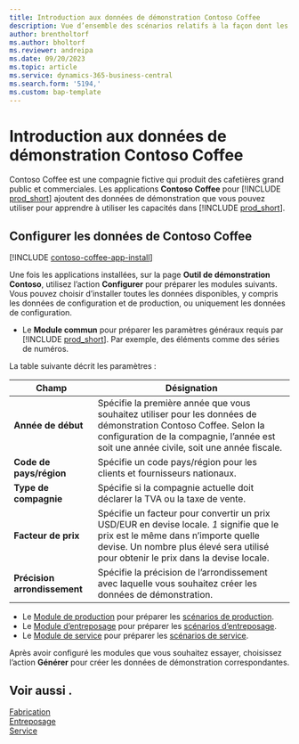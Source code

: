 ```yaml
---
title: Introduction aux données de démonstration Contoso Coffee
description: Vue d’ensemble des scénarios relatifs à la façon dont les données de démonstration Contoso Coffee peuvent vous aider à apprendre à utiliser les capacités dans Business Central.
author: brentholtorf
ms.author: bholtorf
ms.reviewer: andreipa
ms.date: 09/20/2023
ms.topic: article
ms.service: dynamics-365-business-central
ms.search.form: '5194,'
ms.custom: bap-template
---
```


# <a name="introduction-to-contoso-coffee-demo-data"></a>Introduction aux données de démonstration Contoso Coffee

Contoso Coffee est une compagnie fictive qui produit des cafetières grand public et commerciales. Les applications **Contoso Coffee** pour [!INCLUDE [prod_short](../includes/prod_short.md)] ajoutent des données de démonstration que vous pouvez utiliser pour apprendre à utiliser les capacités dans [!INCLUDE [prod_short](../includes/prod_short.md)].  

## <a name="set-up-contoso-coffee-data"></a>Configurer les données de Contoso Coffee

[!INCLUDE [contoso-coffee-app-install](../includes/contoso-coffee-app-install.md)]

Une fois les applications installées, sur la page **Outil de démonstration Contoso**, utilisez l’action **Configurer** pour préparer les modules suivants. Vous pouvez choisir d’installer toutes les données disponibles, y compris les données de configuration et de production, ou uniquement les données de configuration.

 - Le **Module commun** pour préparer les paramètres généraux requis par [!INCLUDE [prod_short](../includes/prod_short.md)]. Par exemple, des éléments comme des séries de numéros. 

La table suivante décrit les paramètres :  

|Champ  |Désignation  |
|---------|---------|
|**Année de début** |Spécifie la première année que vous souhaitez utiliser pour les données de démonstration Contoso Coffee. Selon la configuration de la compagnie, l’année est soit une année civile, soit une année fiscale.|
|**Code de pays/région**|Spécifie un code pays/région pour les clients et fournisseurs nationaux.|
|**Type de compagnie**    |Spécifie si la compagnie actuelle doit déclarer la TVA ou la taxe de vente. |
|**Facteur de prix**     |Spécifie un facteur pour convertir un prix USD/EUR en devise locale. *1* signifie que le prix est le même dans n’importe quelle devise. Un nombre plus élevé sera utilisé pour obtenir le prix dans la devise locale. |
|**Précision arrondissement**  |Spécifie la précision de l’arrondissement avec laquelle vous souhaitez créer les données de démonstration.|

 - Le [Module de production](manufacturing/contoso-coffee-manufacturing-intro.md) pour préparer les [scénarios de production](manufacturing/contoso-coffee-manufacturing-intro.md#scenarios).
 - Le [Module d’entreposage](warehousing/contoso-coffee-warehousing-intro.md) pour préparer les [scénarios d’entreposage](warehousing/contoso-coffee-warehousing-intro.md#scenarios).
 - Le [Module de service](service/contoso-coffee-service-intro.md) pour préparer les [scénarios de service](service/contoso-coffee-service-intro.md#scenarios).

Après avoir configuré les modules que vous souhaitez essayer, choisissez l’action **Générer** pour créer les données de démonstration correspondantes.

## <a name="see-also"></a>Voir aussi .

[Fabrication](../production-manage-manufacturing.md)  
[Entreposage](../warehouse-manage-warehouse.md)  
[Service](../service-service.md)
<!-- [Projects and Jobs](../projects-manage-projects.md) -->


